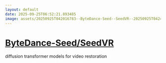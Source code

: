 ```yaml
---
layout: default
date: 2025-09-25T06:52:21.893485
image: assets/20250925T042016783--ByteDance-Seed--SeedVR--20250925T042414881--cropped.png
---
```


# [ByteDance-Seed/SeedVR](https://github.com/ByteDance-Seed/SeedVR)

diffusion transformer models for video restoration
